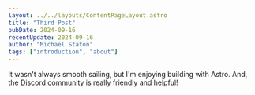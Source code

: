 ```yaml
---
layout: ../../layouts/ContentPageLayout.astro
title: "Third Post"
pubDate: 2024-09-16
recentUpdate: 2024-09-16
author: "Michael Staton"
tags: ["introduction", "about"]
---
```


It wasn't always smooth sailing, but I'm enjoying building with Astro. And, the [Discord community](https://astro.build/chat) is really friendly and helpful!
